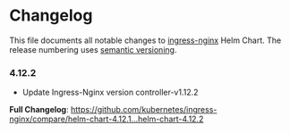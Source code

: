# Changelog

This file documents all notable changes to [ingress-nginx](https://github.com/kubernetes/ingress-nginx) Helm Chart. The release numbering uses [semantic versioning](http://semver.org).

### 4.12.2

* Update Ingress-Nginx version controller-v1.12.2

**Full Changelog**: https://github.com/kubernetes/ingress-nginx/compare/helm-chart-4.12.1...helm-chart-4.12.2
